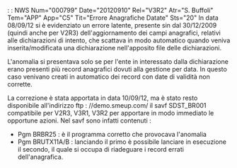  :  : NWS Num="000799" Date="20120910" Rel="V3R2" Atr="S. Buffoli" Tem="APP" App="C5" Tit="Errore Anagrafiche Datate" Sts="20"
In data 08/09/12 si è evidenziato un errore latente, presente sin dal 30/12/2009 (quindi anche per V2R3) dell'aggiornamento dei campi anagrafici, relativi alle dichiarazioni di intento, che scattava in modo automatico quando veniva inserita/modificata una dichiarazione nell'apposito file delle dichiarazioni.

L'anomalia si presentava solo se per l'ente in interessato dalla dichiarazione erano presenti più record anagrafici dovuti alla gestione per data. In questo caso venivano creati in automatico dei record con date di validità non corrette.

La correzione è stata apportata in data 10/09/12, ma è stato resto disponibile all'indirizzo ftp : //demo.smeup.com/ il savf SDST_BR001 compatibile per V2R3, V3R1, V3R2 per apportare in modo immediato le opportune azioni. Nel savf sono infatti contenuti : 
* Pgm BRBR25 :  è il programma corretto che provocava l'anomalia
* Pgm BRUTX11A/B :  lanciando il primo è possibile lanciare in esecuzione il secondo, il quale si occupa di riadeguare i record errati dell'anagrafica.
